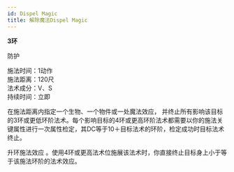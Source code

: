 ```yaml
---
id: Dispel Magic
title: 解除魔法Dispel Magic
---
```


**3环**

防护

施法时间：1动作  
施法距离：120尺  
法术成分：V、S  
持续时间：立即  


在施法距离内指定一个生物、一个物件或一处魔法效应，
并终止所有影响该目标的3环或更低环阶法术。每个影响目标的4环或更高环阶法术都需要以你的施法关键属性进行一次属性检定，其DC等于10＋目标法术的环阶，检定成功时目标法术终止。

升环施法效应
。使用4环或更高法术位施展该法术时，你直接终止目标身上小于等于该施法环阶的法术效应。
